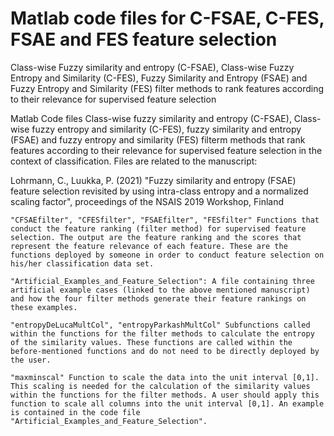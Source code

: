 # Matlab code files for C-FSAE, C-FES, FSAE and FES feature selection
Class-wise Fuzzy similarity and entropy (C-FSAE), Class-wise Fuzzy Entropy and Similarity (C-FES), Fuzzy Similarity and Entropy (FSAE) and Fuzzy Entropy and Similarity (FES) filter methods to rank features according to their relevance for supervised feature selection

Matlab Code files Class-wise fuzzy similarity and entropy (C-FSAE), Class-wise fuzzy entropy and similarity (C-FES), fuzzy similarity and entropy (FSAE) and fuzzy entropy and similarity (FES) filterm methods that rank features according to their relevance for supervised feature selection in the context of classification. Files are related to the manuscript:

Lohrmann, C., Luukka, P. (2021) "Fuzzy similarity and entropy (FSAE) feature selection revisited by using intra-class entropy and a normalized scaling factor", proceedings of the NSAIS 2019 Workshop, Finland

    "CFSAEfilter", "CFESfilter", "FSAEfilter", "FESfilter" Functions that conduct the feature ranking (filter method) for supervised feature selection. The output are the feature ranking and the scores that represent the feature relevance of each feature. These are the functions deployed by someone in order to conduct feature selection on his/her classification data set.

    "Artificial_Examples_and_Feature_Selection": A file containing three artificial example cases (linked to the above mentioned manuscript) and how the four filter methods generate their feature rankings on these examples.
    
    "entropyDeLucaMultCol", "entropyParkashMultCol" Subfunctions called within the functions for the filter methods to calculate the entropy of the similarity values. These functions are called within the before-mentioned functions and do not need to be directly deployed by the user.

    "maxminscal" Function to scale the data into the unit interval [0,1]. This scaling is needed for the calculation of the similarity values within the functions for the filter methods. A user should apply this function to scale all columns into the unit interval [0,1]. An example is contained in the code file "Artificial_Examples_and_Feature_Selection".
